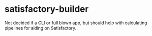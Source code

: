 # satisfactory-builder
Not decided if a CLI or full blown app, but should help with calculating pipelines for aiding on Satisfactory.
